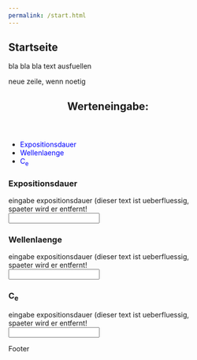 ```yaml
---
permalink: /start.html
---
```

<style>
a:link {
  color: blue;
  background-color: transparent;
  text-decoration: none;
}

a:visited {
  color: blue;
  background-color: transparent;
  text-decoration: none;
}

a:hover {
  color: black;
  background-color: transparent;
  text-decoration: underline;
  font-weight: bold;
}

a:active {
  color: blue;
  background-color: transparent;
  text-decoration: underline;
}
</style>
<head>
<title>Laser Safety</title>
<meta charset="utf-8">
<meta name="viewport" content="width=device-width, initial-scale=1">
<style>
* {
  box-sizing: border-box;
}

body {
  font-family: Arial, Helvetica, sans-serif;
}

/* Style the header */
header {
  background-color: #666;
  padding: 30px;
  text-align: center;
  font-size: 35px;
  color: white;
}

/* Container for flexboxes */
section {
  display: -webkit-flex;
  display: flex;
}

/* Style the navigation menu */
nav {
  -webkit-flex: 1;
  -ms-flex: 1;
  flex: 1;
  background: #ccc;
  padding: 20px;
}

/* Style the list inside the menu */
nav ul {
  list-style-type: none;
  padding: 0;
  width: 15%;
}

/* Style the content */
article {
  -webkit-flex: 3;
  -ms-flex: 3;
  flex: 3;
  background-color: #f1f1f1;
  padding: 10px;
}

/* Style the footer */
footer {
  background-color: #777;
  padding: 10px;
  text-align: center;
  color: white;
}

/* Responsive layout - makes the menu and the content (inside the section) sit on top of each other instead of next to each other */
@media (max-width: 600px) {
  section {
    -webkit-flex-direction: column;
    flex-direction: column;
  }
}
</style>
</head>
<body>

<h2>Startseite</h2>
<p>bla bla bla text ausfuellen</p>
<p>neue zeile, wenn noetig</p>

<header>
  <h2>Werteneingabe:</h2>
</header>

<section>
  <nav>
    <ul>
      <li><a href="#expositionsdauer">Expositionsdauer</a></li>
      <li><a href="#wellenlaenge">Wellenlaenge</a></li>
      <li><a href="#C_e">C<sub>e</sub></a></li>
    </ul>
  </nav>
  
  <article>
    <h1 id="expositionsdauer">Expositionsdauer</h1>
    <p>eingabe expositionsdauer (dieser text ist ueberfluessig, spaeter wird er entfernt!
    <br><input type="text" id=expositionsdauer></p>
  </article>
  <article>
    <h1 id="wellenlaenge">Wellenlaenge</h1>
    <p>eingabe expositionsdauer (dieser text ist ueberfluessig, spaeter wird er entfernt!
    <br><input type="text" id=wellenlaenge></p>
  </article>
  <article>
    <h1 id="C_e">C<sub>e</sub></h1>
    <p>eingabe expositionsdauer (dieser text ist ueberfluessig, spaeter wird er entfernt!
    <br><input type="text" id=C_e></p>
  </article>
</section>

<footer>
  <p>Footer</p>
</footer>

</body>
